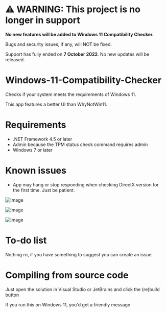 # ⚠ WARNING: This project is no longer in support
**No new features will be added to Windows 11 Compatibility Checker.** 

Bugs and security issues, if any, will NOT be fixed.

Support has fully ended on **7 October 2022**. No new updates will be released.

# Windows-11-Compatibility-Checker
Checks if your system meets the requirements of Windows 11.

This app features a better UI than WhyNotWin11.

# Requirements
- .NET Framework 4.5 or later
- Admin because the TPM status check command requires admin
- Windows 7 or later

# Known issues
- App may hang or stop responding when checking DirectX version for the first time. Just be patient.

![image](https://user-images.githubusercontent.com/63195743/131249942-25ebc3cc-78c8-4e25-8e16-50a6195818b7.png)

![image](https://user-images.githubusercontent.com/63195743/131249958-51bb61f0-cd7b-4a1d-894b-880354e7269c.png)

![image](https://user-images.githubusercontent.com/63195743/131249952-9e86730d-2900-442e-bdbd-0cb1c32291e7.png)

# To-do list

Nothing rn, if you have something to suggest you can create an issue

# Compiling from source code

Just open the solution in Visual Studio or JetBrains and click the (re)build button

If you run this on Windows 11, you'd get a friendly message
